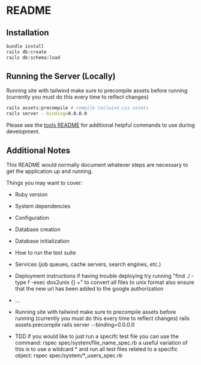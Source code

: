 # README

## Installation
```bash
bundle install
rails db:create
rails db:schema:load
```

## Running the Server (Locally)
Running site with tailwind
make sure to precompile assets before running (currently you must do this every time to reflect changes)

```bash
rails assets:precompile # compile tailwind.css assets
rails server --binding=0.0.0.0
```

Please see the [tools README](blsa_tools/README.md) for additional helpful commands to use during development.

## Additional Notes
This README would normally document whatever steps are necessary to get the
application up and running.

Things you may want to cover:

* Ruby version

* System dependencies

* Configuration

* Database creation

* Database initialization

* How to run the test suite

* Services (job queues, cache servers, search engines, etc.)

* Deployment instructions
if having trouble deploying try running "find ./ -type f -exec dos2unix {} +" to convert all files to unix format
also ensure that the new url has been added to the google authorization

* ...

* Running site with tailwind
make sure to precompile assets before running (currently you must do this every time to reflect changes)
rails assets:precompile
rails server --binding=0.0.0.0

* TDD
if you would like to just run a specifc test file you can use the command:
rspec spec/system/file_name_spec.rb
a useful variation of this is to use a wildcard * and run all test files related to a specific object:
rspec spec/system/*_users_spec.rb
